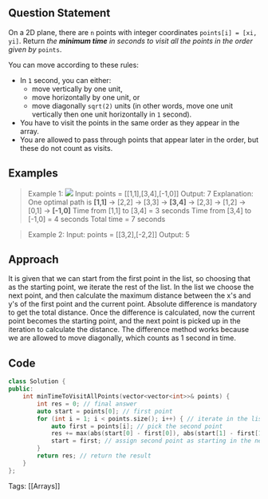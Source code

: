 ## Question Statement
On a 2D plane, there are `n` points with integer coordinates `points[i] = [xi, yi]`. Return _the **minimum time** in seconds to visit all the points in the order given by_ `points`.

You can move according to these rules:

- In `1` second, you can either:
    - move vertically by one unit,
    - move horizontally by one unit, or
    - move diagonally `sqrt(2)` units (in other words, move one unit vertically then one unit horizontally in `1` second).
- You have to visit the points in the same order as they appear in the array.
- You are allowed to pass through points that appear later in the order, but these do not count as visits.
## Examples
>Example 1:
>![](https://assets.leetcode.com/uploads/2019/11/14/1626_example_1.PNG)
>Input: points = [[1,1],[3,4],[-1,0]]
>Output: 7
>Explanation: One optimal path is **[1,1]** -> [2,2] -> [3,3] -> **[3,4]** -> [2,3] -> [1,2] -> [0,1] -> **[-1,0]**
>Time from [1,1] to [3,4] = 3 seconds 
>Time from [3,4] to [-1,0] = 4 seconds
>Total time = 7 seconds

>Example 2:
>Input: points = [[3,2],[-2,2]]
>Output: 5

## Approach
It is given that we can start from the first point in the list, so choosing that as the starting point, we iterate the rest of the list. In the list we choose the next point, and then calculate the maximum distance between the x's and y's of the first point and the current point. Absolute difference is mandatory to get the total distance. Once the difference is calculated, now the current point becomes the starting point, and the next point is picked up in the iteration to calculate the distance. The difference method works because we are allowed to move diagonally, which counts as 1 second in time. 
## Code
```cpp
class Solution {
public:
    int minTimeToVisitAllPoints(vector<vector<int>>& points) {
        int res = 0; // final answer
        auto start = points[0]; // first point
        for (int i = 1; i < points.size(); i++) { // iterate in the list starting from the second point
            auto first = points[i]; // pick the second point
            res += max(abs(start[0] - first[0]), abs(start[1] - first[1])); // calculate the difference and add it to the result
            start = first; // assign second point as starting in the next iteration
        }
        return res; // return the result
    }
};
```
Tags: [[Arrays]]